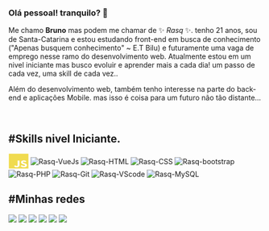 ### Olá pessoal! tranquilo? 👋

Me chamo **Bruno** mas podem me chamar de ✨ _Rasq_ ✨.
tenho 21 anos, sou de Santa-Catarina e estou estudando front-end em busca de conhecimento ("Apenas busquem conhecimento" ~ E.T Bilu) e futuramente uma vaga de emprego nesse ramo do desenvolvimento web. Atualmente estou em um nivel iniciante mas busco evoluir e aprender mais a cada dia! um passo de cada vez, uma skill de cada vez..

Além do desenvolvimento web, também tenho interesse na parte do back-end e aplicações Mobile. mas isso é coisa para um futuro não tão distante...


<div style="display: inline_block"><br>
  <h2> #Skills nivel Iniciante.</h2>
  <img align="center" alt="Rasq-Js" height="30" width="40" src="https://raw.githubusercontent.com/devicons/devicon/master/icons/javascript/javascript-plain.svg">
  <img align="center" alt="Rasq-VueJs" height="30" width="40" src="https://cdn.jsdelivr.net/gh/devicons/devicon/icons/vuejs/vuejs-original.svg">
  <img align="center" alt="Rasq-HTML" height="30" width="40" src="https://cdn.jsdelivr.net/gh/devicons/devicon/icons/html5/html5-plain.svg">
  <img align="center" alt="Rasq-CSS" height="30" width="40" src="https://cdn.jsdelivr.net/gh/devicons/devicon/icons/css3/css3-plain.svg">
  <img align="center" alt="Rasq-bootstrap" height="40" width="45" src="https://cdn.jsdelivr.net/gh/devicons/devicon/icons/bootstrap/bootstrap-plain.svg">
  <img align="center" alt="Rasq-PHP" height="50" width="70" src="https://cdn.jsdelivr.net/gh/devicons/devicon/icons/php/php-plain.svg">
  <img align="center" alt="Rasq-Git" height="30" width="40" src="https://cdn.jsdelivr.net/gh/devicons/devicon/icons/git/git-original.svg">
  <img align="center" alt="Rasq-VScode" height="30" width="40" src="https://cdn.jsdelivr.net/gh/devicons/devicon/icons/vscode/vscode-original.svg" >
  <img align="center" alt="Rasq-MySQL" height="70" width="90" src="https://cdn.jsdelivr.net/gh/devicons/devicon/icons/mysql/mysql-original-wordmark.svg"> 
</div>

##

<h2> #Minhas redes</h2>
<div> 
 <a href="https://www.instagram.com/rasquinha___/" target="_blank"><img src="https://img.shields.io/badge/-Instagram-%23E4405F?style=for-the-badge&logo=instagram&logoColor=white" target="_blank"></a>
 <a href="Silver_Back_#3336" target="_blank"><img src="https://img.shields.io/badge/Discord-7289DA?style=for-the-badge&logo=discord&logoColor=white" target="_blank"></a> 
 <a href="brunodiasrasquinha@gmail.com" target="_blank"><img src="https://img.shields.io/badge/Gmail-D14836?style=for-the-badge&logo=gmail&logoColor=white" target="_blank"></a>
 <a href="+55 48 99612-3814" target="_blank"><img src="https://img.shields.io/badge/WhatsApp-25D366?style=for-the-badge&logo=whatsapp&logoColor=white" target="_blank"></a>
 <a href="https://github.com/Bruno-rasq" target="_blank"><img src="https://img.shields.io/badge/GitHub-100000?style=for-the-badge&logo=github&logoColor=white" target="_blank"></a>
  <a href="https://pt.stackoverflow.com/users/320872/bruno-d-r?tab=profile" target="_blank"><img src="https://aleen42.github.io/badges/src/stackoverflow.svg" target="_blank"></a>
</div>
